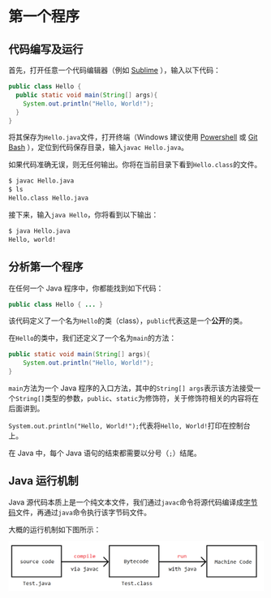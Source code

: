 # 第一个程序

## 代码编写及运行

首先，打开任意一个代码编辑器（例如 [Sublime](https://www.sublimetext.com/) ），输入以下代码：

```java
public class Hello {
  public static void main(String[] args){
    System.out.println("Hello, World!");
  }
}
```

将其保存为`Hello.java`文件，打开终端（Windows 建议使用 [Powershell](https://docs.microsoft.com/en-us/powershell/) 或 [Git Bash](https://git-scm.com/download/win) ），定位到代码保存目录，输入`javac Hello.java`。

如果代码准确无误，则无任何输出。你将在当前目录下看到`Hello.class`的文件。

```bash
$ javac Hello.java
$ ls
Hello.class	Hello.java
```

接下来，输入`java Hello`，你将看到以下输出：

```bash
$ java Hello.java
Hello, world!
```

## 分析第一个程序

在任何一个 Java 程序中，你都能找到如下代码：

```java
public class Hello { ... }
```

该代码定义了一个名为`Hello`的类（class），`public`代表这是一个**公开**的类。

在`Hello`的类中，我们还定义了一个名为`main`的方法：

```java
public static void main(String[] args){
    System.out.println("Hello, World!");
}
```

`main`方法为一个 Java 程序的入口方法，其中的`String[] args`表示该方法接受一个`String[]`类型的参数，`public`、`static`为修饰符，关于修饰符相关的内容将在后面讲到。

`System.out.println("Hello, World!");`代表将`Hello, World!`打印在控制台上。

在 Java 中，每个 Java 语句的结束都需要以分号（`;`）结尾。

## Java 运行机制

Java 源代码本质上是一个纯文本文件，我们通过`javac`命令将源代码编译成[字节码](https://zh.wikipedia.org/wiki/%E5%AD%97%E8%8A%82%E7%A0%81)文件，再通过`java`命令执行该字节码文件。

大概的运行机制如下图所示：

![Java relationship](./images/intro-the-first-program/how-java-works.png)
